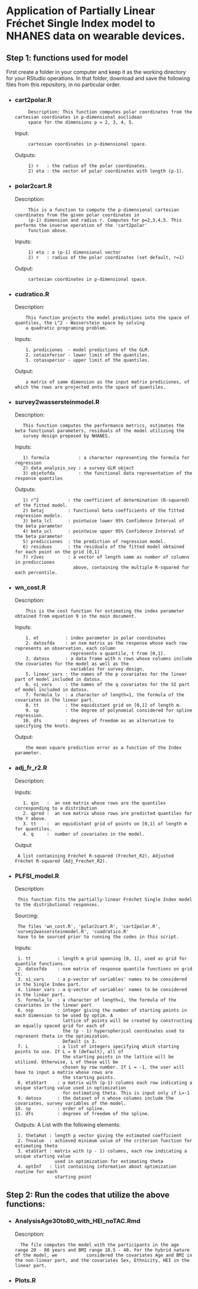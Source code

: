 # Application of Partially Linear Fréchet Single Index model to NHANES data on wearable devices.

## Step 1: functions used for model

First create a folder in your computer and keep it as the working directory for your RStudio operations. In that folder, download and save the following files from this repository, in no particular order. 

 - ### cart2polar.R
    
            Description: This function computes polar coordinates from the cartesian coordinates in p-dimensional euclidean 
            space for the dimensions p = 2, 3, 4, 5.
            
    Input:
    
            cartesian coordinates in p-dimensional space.
             
    Outputs:  
    
            1) r   : the radius of the polar coordinates.
            2) eta : the vector of polar coordinates with length (p-1).

 - ### polar2cart.R

    Description: 
    
            This is a function to compute the p-dimensional cartesian coordinates from the given polar coordinates in 
            (p-1) dimension and radius r. Computes for p=2,3,4,5. This performs the inverse operation of the 'cart2polar' 
            function above.

    Inputs: 
    
            1) eta : a (p-1) dimensional vector
            2) r   : radius of the polar coordinates (set default, r=1)
    
    
    Output:         
            
            cartesian coordinates in p-dimensional space.
    
  - ### cudratico.R
    
    Description: 
    
            This function projects the model predictions into the space of quantiles, the L^2 - Wasserstein space by solving 
            a quadratic programing problem. 
    
    Inputs:
    
            1. prediciones  - model predictions of the GLM.
            2. cotainferior - lower limit of the quantiles.
            3. cotasuperior - upper limit of the quantiles.
    
    Output:
    
            a matrix of same dimension as the input matrix prediciones, of which the rows are projected onto the space of quantiles.
    
  - ### survey2wassersteinmodel.R

    Description:
    
           This function computes the performance metrics, estimates the beta functional parameters, residuals of the model utilizing the 
           survey design proposed by NHANES. 
           
    Inputs: 
    
           1) formula           : a character representing the formula for regression
           2) data_analysis_svy : a survey GLM object 
           3) objetofda         : the functional data representation of the response quantiles

    Outputs:
   
           1) r^2           : the coefficient of determination (R-squared) of the fitted model.
           2) betaj         : functional beta coefficients of the fitted regression models. 
           3) beta_lcl      : pointwise lower 95% Confidence Interval of the beta parameter
           4) beta_ucl      : pointwise upper 95% Confidence Interval of the beta parameter
           5) predicciones  : the prediction of regression model.
           6) residuos      : the residuals of the fitted model obtained for each point on the grid [0,1]
           7) r2vec         : a vector of length same as number of columns in predicciones 
                              above, containing the multiple R-squared for each percentile.
           
    
  - ### wn_cost.R

    Description: 
    
            This is the cost function for estimating the index parameter obtained from equation 9 in the main document.

    Inputs:
    
            1. et          : index parameter in polar coordinates
            2. datosfda    : an nxm matrix as the response whose each row represents an observation, each column 
                             represents a quantile, t from [0,1].
            3. datosx      : a data frame with n rows whose columns include the covariates for the model as well as the
                             variables for survey design.
            5. linear_vars : the names of the p covariates for the linear part of model included in datosx.
            6. si_vars     : the names of the q covariates for the SI part of model included in datosx.
            7. formula_lv  : a character of length=1, the formula of the covariates in the linear part.
            8. tt          : the equidistant grid on [0,1] of length m.
            9. sp          : the degree of polynomial considered for spline regression.
           10. dfs         : degrees of freedom as an alternative to specifying the knots.

  
    Output:
  
            the mean square prediction error as a function of the Index parameter.
            
  - ### adj_fr_r2.R

    Description: 
   
    Inputs:  
   
           1. qin   :  an nxm matrix whose rows are the quantiles corresponding to a distribution
           2. qpred :  an nxm matrix whose rows are predicted quantiles for the Y above. 
           3. tt    :  an equidistant grid of points on [0,1] of length m for quantiles.
           4. q     :  number of covariates in the model.
   
   
    Output 
    
         A list contanining Fréchet R-squared (Frechet_R2), Adjusted Fréchet R-squared (Adj_Frechet_R2).
        
  - ### PLFSI_model.R

    Description: 
    
         This function fits the partially-linear Fréchet Single Index model to the distributional responses.
         
    Sourcing: 
    
         The files 'wn_cost.R', 'polar2cart.R', 'cart2polar.R', 'survey2wassersteinmodel.R', 'cuadratico.R' 
         have to be sourced prior to running the codes in this script.
         
    Inputs:
    
         1. tt          : length m grid spanning [0, 1], used as grid for quantile functions.
         2. datosfda    : nxm matrix of response quantile functions on grid tt.
         3. si_vars     : a p-vector of variables' names to be considered in the Single Index part.
         4. linear_vars : a q-vector of variables' names to be considered in the linear part.
         5. formula_lv  : a character of length=1, the formula of the covariates in the linear part
         6. nsp         : integer giving the number of starting points in each dimension to be used by optim. A 
                          lattice of points will be created by constructing an equally spaced grid for each of 
                          the (p - 1) hyperspherical coordinates used to represent theta in the optimization. 
                          Default is 3.
         7. L           : a list of integers specifying which starting points to use. If L = 0 (default), all of 
                          the starting points in the lattice will be utilized. Otherwise, L of these will be 
                          chosen by row number. If L = -1, the user will have to input a matrix whose rows are 
                          the starting points.
         8. etaStart    : a matrix with (p-1) columns each row indicating a unique starting value used in optimization 
                          for estimating theta. This is input only if L=-1 
         9. datosx      : the dataset of n whose columns include the covariates, survey variables of the model.
        10. sp          : order of spline.
        11. dfs         : degrees of freedem of the spline.

    
    Outputs: A List with the following elements:
    
         1. thetaHat : length p vector giving the estimated coefficient
         2. fnvalue  : achieved minimum value of the criterion function for estimating theta
         3. etaStart : matrix with (p - 1) columns, each row indicating a unique starting value
                       used in optimization for estimating theta
         4. optInf   : list containing information about optimization routine for each
                       starting point
                       
                     
  ## Step 2: Run the codes that utilize the above functions:
  
  - ### AnalysisAge30to80_with_HEI_noTAC.Rmd
  
    Description: 
    
          The file computes the model with the participants in the age range 20 - 80 years and BMI range 18.5 - 40. For the hybrid nature of the model, we           considered the covariates Age and BMI in the non-linear part, and the covariates Sex, Ethnicity, HEI in the linear part. 
  
  - ### Plots.R


